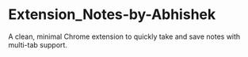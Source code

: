 # Extension_Notes-by-Abhishek
A clean, minimal Chrome extension to quickly take and save notes with multi-tab support.
